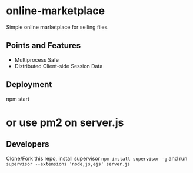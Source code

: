 # online-marketplace
Simple online marketplace for selling files.

## Points and Features

- Multiprocess Safe
- Distributed Client-side Session Data


## Deployment

  npm start
  # or use pm2 on server.js

## Developers

Clone/Fork this repo, install supervisor ```npm install supervisor -g```
and run ```supervisor --extensions 'node,js,ejs' server.js```
